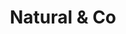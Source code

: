 ---
title: "Natural & Co"
url: /ciudad-autonoma-de-buenos-aires/natural-y-co/
shop: alimentación sana
---